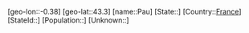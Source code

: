 ﻿---
location: [43.3,-0.38]
type: City
tags:
- geo/City


SpocWebEntityId: 33263
isDeleted: false
confidential: public

---
[geo-lon::-0.38]
[geo-lat::43.3]
[name::Pau]
[State::]
[Country::[France](geo/Continent/Europe/France.md)]
[StateId::]
[Population::]
[Unknown::]

